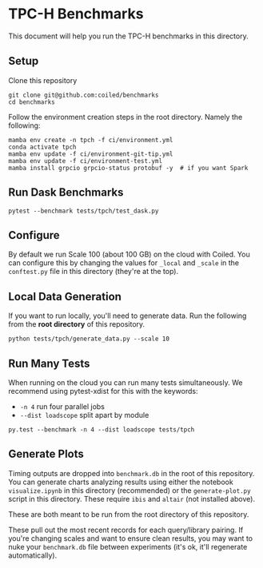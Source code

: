 TPC-H Benchmarks
================

This document will help you run the TPC-H benchmarks in this directory.

Setup
-----

Clone this repository

```
git clone git@github.com:coiled/benchmarks
cd benchmarks
```

Follow the environment creation steps in the root directory. Namely the
following:

```
mamba env create -n tpch -f ci/environment.yml
conda activate tpch
mamba env update -f ci/environment-git-tip.yml
mamba env update -f ci/environment-test.yml
mamba install grpcio grpcio-status protobuf -y  # if you want Spark
```

Run Dask Benchmarks
-------------------

```
pytest --benchmark tests/tpch/test_dask.py
```

Configure
---------

By default we run Scale 100 (about 100 GB) on the cloud with Coiled.  You can
configure this by changing the values for `_local` and `_scale` in the
`conftest.py` file in this directory (they're at the top).

Local Data Generation
---------------------

If you want to run locally, you'll need to generate data.  Run the following
from the **root directory** of this repository.

```
python tests/tpch/generate_data.py --scale 10
```

Run Many Tests
--------------

When running on the cloud you can run many tests simultaneously.  We recommend
using pytest-xdist for this with the keywords:

-   `-n 4` run four parallel jobs
-   `--dist loadscope` split apart by module

```
py.test --benchmark -n 4 --dist loadscope tests/tpch
```

Generate Plots
--------------

Timing outputs are dropped into `benchmark.db` in the root of this repository.
You can generate charts analyzing results using either the notebook
`visualize.ipynb` in this directory (recommended) or the `generate-plot.py`
script in this directory.  These require `ibis` and `altair` (not installed
above).

These are both meant to be run from the root directory of this repository.

These pull out the most recent records for each query/library pairing.  If
you're changing scales and want to ensure clean results, you may want to nuke
your `benchmark.db` file between experiments (it's ok, it'll regenerate
automatically).
